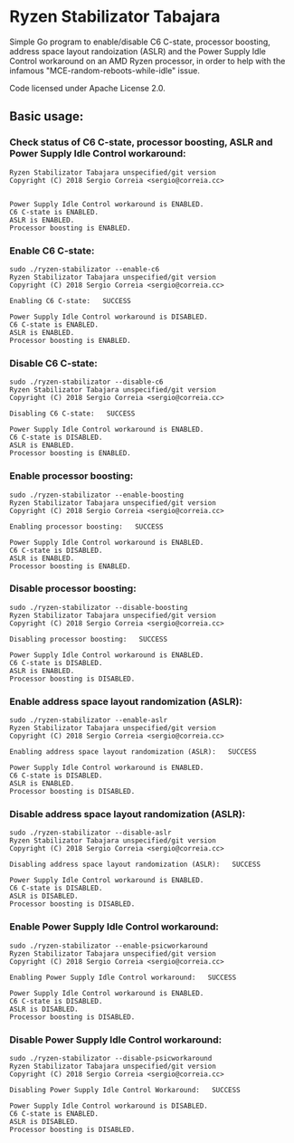 # Ryzen Stabilizator Tabajara

Simple Go program to enable/disable C6 C-state, processor boosting, address space layout randoization (ASLR) and the Power Supply Idle Control workaround on an AMD Ryzen processor, in order to help with the infamous "MCE-random-reboots-while-idle" issue.

Code licensed under Apache License 2.0.

## Basic usage:

### Check status of C6 C-state, processor boosting, ASLR and Power Supply Idle Control workaround:
```
Ryzen Stabilizator Tabajara unspecified/git version
Copyright (C) 2018 Sergio Correia <sergio@correia.cc>


Power Supply Idle Control workaround is ENABLED.
C6 C-state is ENABLED.
ASLR is ENABLED.
Processor boosting is ENABLED.
```

### Enable C6 C-state:
```
sudo ./ryzen-stabilizator --enable-c6
Ryzen Stabilizator Tabajara unspecified/git version
Copyright (C) 2018 Sergio Correia <sergio@correia.cc>

Enabling C6 C-state:   SUCCESS

Power Supply Idle Control workaround is DISABLED.
C6 C-state is ENABLED.
ASLR is ENABLED.
Processor boosting is ENABLED.

```

### Disable C6 C-state:
```
sudo ./ryzen-stabilizator --disable-c6
Ryzen Stabilizator Tabajara unspecified/git version
Copyright (C) 2018 Sergio Correia <sergio@correia.cc>

Disabling C6 C-state:   SUCCESS

Power Supply Idle Control workaround is ENABLED.
C6 C-state is DISABLED.
ASLR is ENABLED.
Processor boosting is ENABLED.
```

### Enable processor boosting:
```
sudo ./ryzen-stabilizator --enable-boosting
Ryzen Stabilizator Tabajara unspecified/git version
Copyright (C) 2018 Sergio Correia <sergio@correia.cc>

Enabling processor boosting:   SUCCESS

Power Supply Idle Control workaround is ENABLED.
C6 C-state is DISABLED.
ASLR is ENABLED.
Processor boosting is ENABLED.
```

### Disable processor boosting:
```
sudo ./ryzen-stabilizator --disable-boosting
Ryzen Stabilizator Tabajara unspecified/git version
Copyright (C) 2018 Sergio Correia <sergio@correia.cc>

Disabling processor boosting:   SUCCESS

Power Supply Idle Control workaround is ENABLED.
C6 C-state is DISABLED.
ASLR is ENABLED.
Processor boosting is DISABLED.
```

### Enable address space layout randomization (ASLR):
```
sudo ./ryzen-stabilizator --enable-aslr
Ryzen Stabilizator Tabajara unspecified/git version
Copyright (C) 2018 Sergio Correia <sergio@correia.cc>

Enabling address space layout randomization (ASLR):   SUCCESS

Power Supply Idle Control workaround is ENABLED.
C6 C-state is DISABLED.
ASLR is ENABLED.
Processor boosting is DISABLED.
```

### Disable address space layout randomization (ASLR):
```
sudo ./ryzen-stabilizator --disable-aslr
Ryzen Stabilizator Tabajara unspecified/git version
Copyright (C) 2018 Sergio Correia <sergio@correia.cc>

Disabling address space layout randomization (ASLR):   SUCCESS

Power Supply Idle Control workaround is ENABLED.
C6 C-state is DISABLED.
ASLR is DISABLED.
Processor boosting is DISABLED.
```

### Enable Power Supply Idle Control workaround:
```
sudo ./ryzen-stabilizator --enable-psicworkaround
Ryzen Stabilizator Tabajara unspecified/git version
Copyright (C) 2018 Sergio Correia <sergio@correia.cc>

Enabling Power Supply Idle Control workaround:   SUCCESS

Power Supply Idle Control workaround is ENABLED.
C6 C-state is DISABLED.
ASLR is DISABLED.
Processor boosting is DISABLED.
```

### Disable Power Supply Idle Control workaround:
```
sudo ./ryzen-stabilizator --disable-psicworkaround
Ryzen Stabilizator Tabajara unspecified/git version
Copyright (C) 2018 Sergio Correia <sergio@correia.cc>

Disabling Power Supply Idle Control Workaround:   SUCCESS

Power Supply Idle Control workaround is DISABLED.
C6 C-state is ENABLED.
ASLR is DISABLED.
Processor boosting is DISABLED.
```
